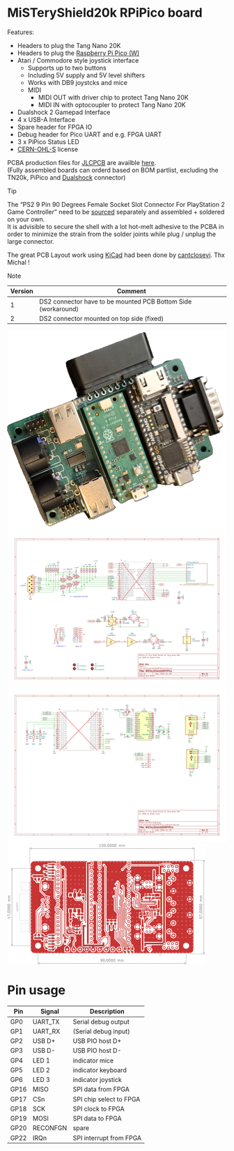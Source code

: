 # MiSTeryShield20k RPiPico board

Features:
* Headers to plug the Tang Nano 20K
* Headers to plug the [Raspberry Pi Pico (W)](https://www.raspberrypi.com/products/raspberry-pi-pico)
* Atari / Commodore style joystick interface
  * Supports up to two buttons
  * Including 5V supply and 5V level shifters
  * Works with DB9 joystcks and mice
  * MIDI
    * MIDI OUT with driver chip to protect Tang Nano 20K
    * MIDI IN with optocoupler to protect Tang Nano 20K
* Dualshock 2 Gamepad Interface
* 4 x USB-A Interface
* Spare header for FPGA IO
* Debug header for Pico UART and e.g. FPGA UART
* 3 x PiPico Status LED
* [CERN-OHL-S](https://cern-ohl.web.cern.ch/home) license

PCBA production files for [JLCPCB](https://jlcpcb.com) are availble [here](Fabrication).<br>
(Fully assembled boards can orderd based on BOM partlist, excluding the TN20k, PiPico and [Dualshock](/.assets/PS_connnector_female.png) connector)<br>

> [!TIP]
> The “PS2 9 Pin 90 Degrees Female Socket Slot Connector For PlayStation 2 Game Controller” need to be [sourced](https://www.aliexpress.com) separately and assembled + soldered on your own.  
> It is advisible to secure the shell with a lot hot-melt adhesive to the PCBA in order to minimize the strain from the solder joints while plug / unplug the large connector.

The great PCB Layout work using [KiCad](https://www.kicad.org) had been done by [cantclosevi](https://github.com/cantclosevi). Thx Michal !

> [!NOTE]
> |Version|Comment                                          |
> |----   |---                                              |
> |1      |DS2 connector have to be mounted PCB Bottom Side (workaround)|
> |2      |DS2 connector mounted on top side (fixed)               |

![RRPiPico](pico.png)
![PNG](MiSTeryShield20kRPiPico-1.png)<br>
![PNG](MiSTeryShield20kRPiPico-2.png)<br>
![PNG](MiSTeryShield20kRPiPico-brd.png)<br>

# Pin usage

| Pin  | Signal | Description            |
|------|--------|------------------------|
| GP0  | UART_TX| Serial debug output    |
| GP1  | UART_RX| (Serial debug input)   |
| GP2  | USB D+ | USB PIO host D+        |
| GP3  | USB D- | USB PIO host D-        |
| GP4  | LED 1  | indicator mice         |
| GP5  | LED 2  | indicator keyboard     |
| GP6  | LED 3  | indicator joystick     |
| GP16 | MISO   | SPI data from FPGA     |
| GP17 | CSn    | SPI chip select to FPGA|
| GP18 | SCK    | SPI clock to FPGA      |
| GP19 | MOSI   | SPI data to FPGA       |
| GP20 |RECONFGN| spare                  |
| GP22 | IRQn   | SPI interrupt from FPGA|

